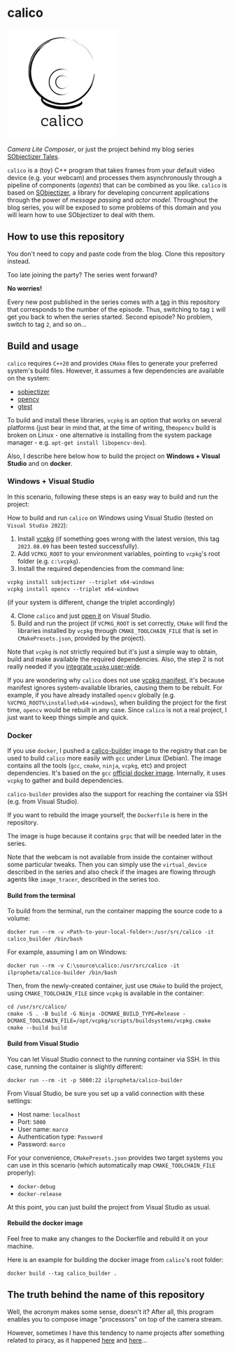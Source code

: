 # calico

[![calico logo](calico.png)](calico.png)

*Camera Lite Composer*, or just the project behind my blog series [SObjectizer Tales](https://marcoarena.wordpress.com/category/sobjectizer-tales).

`calico` is a (toy) C++ program that takes frames from your default video device (e.g. your webcam) and processes them asynchronously through a pipeline of components (*agents*) that can be combined as you like. `calico` is based on  [SObjectizer](https://github.com/stiffstream/sobjectizer), a library for developing concurrent applications through the power of *message passing* and *actor model*. Throughout the blog series, you will be exposed to some problems of this domain and you will learn how to use SObjectizer to deal with them.

## How to use this repository

You don't need to copy and paste code from the blog. Clone this repository instead.

Too late joining the party? The series went forward?

**No worries!**

Every new post published in the series comes with a [tag](https://github.com/ilpropheta/calico/tags) in this repository that corresponds to the number of the episode. Thus, switching to tag `1` will get you back to when the series started. Second episode? No problem, switch to tag `2`, and so on...

## Build and usage

`calico` requires `C++20` and provides `CMake` files to generate your preferred system's build files. However, it assumes a few dependencies are available on the system:

- [sobjectizer](https://github.com/stiffstream/sobjectizer)
- [opencv](https://github.com/opencv/opencv)
- [gtest](https://github.com/google/googletest)

To build and install these libraries, `vcpkg` is an option that works on several platforms (just bear in mind that, at the time of writing, the`opencv` build is broken on Linux - one alternative is installing from the system package manager - e.g. `apt-get install libopencv-dev`).

Also, I describe here below how to build the project on **Windows + Visual Studio** and on **docker**.

### Windows + Visual Studio

In this scenario, following these steps is an easy way to build and run the project:

How to build and run `calico` on Windows using Visual Studio (tested on `Visual Studio 2022`):

1. Install [vcpkg](https://vcpkg.io/) (if something goes wrong with the latest version, this tag `2023.08.09` has been tested successfully).
2. Add `VCPKG_ROOT` to your environment variables, pointing to `vcpkg`'s root folder (e.g. `c:\vcpkg`).
3. Install the required dependencies from the command line:

```
vcpkg install sobjectizer --triplet x64-windows
vcpkg install opencv --triplet x64-windows
```
(if your system is different, change the triplet accordingly)

4. Clone `calico` and just [open it](https://learn.microsoft.com/en-us/cpp/build/open-folder-projects-cpp?view=msvc-170) on Visual Studio.
5. Build and run the project (if `VCPKG_ROOT` is set correctly, `CMake` will find the libraries installed by `vcpkg` through  `CMAKE_TOOLCHAIN_FILE` that is set in `CMakePresets.json`, provided by the project).

Note that `vcpkg` is not strictly required but it's just a simple way to obtain, build and make available the required dependencies. Also, the step 2 is not really needed if you [integrate `vcpkg` user-wide](https://learn.microsoft.com/en-us/vcpkg/commands/integrate).

If you are wondering why `calico` does not use [vcpkg manifest](https://learn.microsoft.com/en-us/vcpkg/users/manifests), it's because manifest ignores system-available libraries, causing them to be rebuilt. For example, if you have already installed `opencv` globally (e.g. `%VCPKG_ROOT%\installed\x64-windows`), when building the project for the first time, `opencv` would be rebuilt in any case. Since `calico` is not a real project, I just want to keep things simple and quick.

### Docker

If you use `docker`, I pushed a [calico-builder](https://hub.docker.com/repository/docker/ilpropheta/calico-builder/) image to the registry that can be used to build `calico` more easily with `gcc` under Linux (Debian). The image contains all the tools (`gcc`, `cmake`, `ninja`, `vcpkg`, etc) and project dependencies. It's based on the `gcc` [official docker image](https://hub.docker.com/_/gcc). Internally, it uses `vcpkg` to gather and build dependencies.

`calico-builder` provides also the support for reaching the container via SSH (e.g. from Visual Studio).

If you want to rebuild the image yourself, the `Dockerfile` is here in the repository.

The image is huge because it contains `grpc` that will be needed later in the series.

Note that the webcam is not available from inside the container without some particular tweaks. Then you can simply use the `virtual_device` described in the series and also check if the images are flowing through agents like `image_tracer`, described in the series too.

#### Build from the terminal

To build from the terminal, run the container mapping the source code to a volume:

```
docker run --rm -v <Path-to-your-local-folder>:/usr/src/calico -it calico_builder /bin/bash
```

For example, assuming I am on Windows:

```
docker run --rm -v C:\source\calico:/usr/src/calico -it ilpropheta/calico-builder /bin/bash
```

Then, from the newly-created container, just use `CMake` to build the project, using `CMAKE_TOOLCHAIN_FILE` since `vcpkg` is available in the container:

```
cd /usr/src/calico/
cmake -S . -B build -G Ninja -DCMAKE_BUILD_TYPE=Release -DCMAKE_TOOLCHAIN_FILE=/opt/vcpkg/scripts/buildsystems/vcpkg.cmake
cmake --build build
```

#### Build from Visual Studio

You can let Visual Studio connect to the running container via SSH. In this case, running the container is slightly different:

```
docker run --rm -it -p 5000:22 ilpropheta/calico-builder
```

From Visual Studio, be sure you set up a valid connection with these settings:

- Host name: `localhost`
- Port: `5000`
- User name: `marco`
- Authentication type: `Password`
- Password: `marco`

For your convenience, `CMakePresets.json` provides two target systems you can use in this scenario (which automatically map `CMAKE_TOOLCHAIN_FILE` properly):

- `docker-debug`
- `docker-release`

At this point, you can just build the project from Visual Studio as usual.

#### Rebuild the docker image

Feel free to make any changes to the Dockerfile and rebuild it on your machine.

Here is an example for building the docker image from `calico`'s root folder:

```
docker build --tag calico_builder .
```

## The truth behind the name of this repository

Well, the acronym makes some sense, doesn't it? After all, this program enables you to compose image "processors" on top of the camera stream.

However, sometimes I have this tendency to name projects after something related to piracy, as it happened [here](https://github.com/ilpropheta/bonnet) and [here](https://github.com/ilpropheta/bellamy)...
